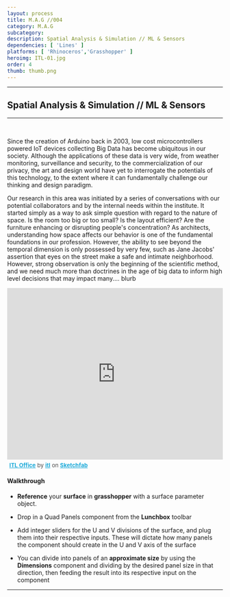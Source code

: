 ```yaml
---
layout: process
title: M.A.G //004
category: M.A.G
subcategory: 
description: Spatial Analysis & Simulation // ML & Sensors
dependencies: [ 'Lines' ]
platforms: [ 'Rhinoceros','Grasshopper' ]
heroimg: ITL-01.jpg
order: 4
thumb: thumb.png
---
```


<hr class="homebreak">

## Spatial Analysis & Simulation // ML & Sensors
---

<br>

Since the creation of Arduino back in 2003, low cost microcontrollers powered IoT devices collecting Big Data has become ubiquitous in our society. Although the applications of these data is very wide, from weather monitoring, surveillance and security, to the commercialization of our privacy, the art and design world have yet to interrogate the potentials of this technology, to the extent where it can fundamentally challenge our thinking and design paradigm. 

Our research in this area was initiated by a series of conversations with our potential collaborators and by the internal needs within the institute. It started simply as a way to ask simple question with regard to the nature of space. Is the room too big or too small? Is the layout efficient? Are the furniture enhancing or disrupting people's concentration? As architects, understanding how space affects our behavior is one of the fundamental foundations in our profession. However, the ability to see beyond the temporal dimension is only possessed by very few, such as Jane Jacobs' assertion that eyes on the street make a safe and intimate neighborhood. However, strong observation is only the beginning of the scientific method, and we need much more than doctrines in the age of big data to inform high level decisions that may impact many.... blurb





<div class="sketchfab-embed-wrapper"><iframe width="100%" height="400" src="https://sketchfab.com/models/cf230a87371c4df18d9ab2301bd7e731/embed" frameborder="0" allow="autoplay; fullscreen; vr" mozallowfullscreen="true" webkitallowfullscreen="true"></iframe>


<p style="font-size: 13px; font-weight: normal; margin: 5px; color: #4A4A4A;">
    <a href="https://sketchfab.com/3d-models/itl-office-cf230a87371c4df18d9ab2301bd7e731?utm_medium=embed&utm_source=website&utm_campaign=share-popup" target="_blank" style="font-weight: bold; color: #1CAAD9;">ITL Office</a>
    by <a href="https://sketchfab.com/itl?utm_medium=embed&utm_source=website&utm_campaign=share-popup" target="_blank" style="font-weight: bold; color: #1CAAD9;">itl</a>
    on <a href="https://sketchfab.com?utm_medium=embed&utm_source=website&utm_campaign=share-popup" target="_blank" style="font-weight: bold; color: #1CAAD9;">Sketchfab</a>
</p>
</div>



#### Walkthrough

- **Reference** your **surface** in **grasshopper** with a surface parameter object.

- Drop in a Quad Panels component from the **Lunchbox** toolbar

- Add integer sliders for the U and V divisions of the surface, and plug them into their respective inputs. These will dictate how many panels the component should create in the U and V axis of the surface

- You can divide into panels of an **approximate size** by using the **Dimensions** component and dividing by the desired panel size in that direction, then feeding the result into its respective input on the component

  

---
